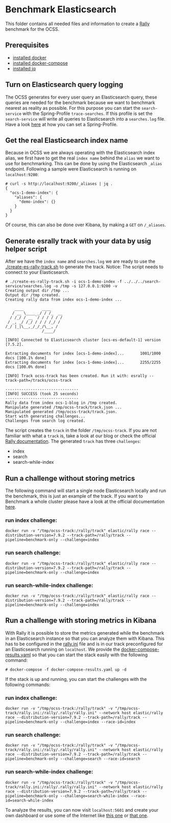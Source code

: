 # Benchmark Elasticsearch
This folder contains all needed files and information to create a [Rally]((https://esrally.readthedocs.io/en/stable/)) benchmark for the OCSS.

## Prerequisites
- [installed docker](https://docs.docker.com/engine/install/)
- [installed docker-compose](https://docs.docker.com/compose/install/)
- [installed jq](https://stedolan.github.io/jq/download/)

## Turn on Elasticsearch query logging
The OCSS generates for every user query an Elasticsearch query, these queries are needed for the benchmark because we want to benchmark nearest as reality as possible. For this purpose you can start the `search-service` with the Spring-Profile `trace-searches`. If this profile is set the `search-service` will write all queries to Elasticsearch into a `searches.log` file. Have a look [here](https://docs.spring.io/spring-boot/docs/current/reference/html/howto.html#howto-set-active-spring-profiles) at how you can set a Spring-Profile.

## Get the real Elasticsearch index name
Because in OCSS we are always operating with the Elasticsearch index alias, we first have to get the real `index name` behind the `alias` we want to use for benchmarking. This can be done by using the Elasticsearch `_alias` endpoint. Following a sample were Elasticsearch is running on `localhost:9200`:
```
# curl -s http://localhost:9200/_aliases | jq .
{
  "ocs-1-demo-index": {
    "aliases": {
      "demo-index": {}
    }
  }
}
```
Of course, this can also be done over Kibana, by making a `GET` on `/_aliases`.

## Generate esrally track with your data by usig helper script 
After we have the `index name` and `searches.log` we are ready to use the [./create-es-rally-track.sh](./create-es-rally-track.sh) to generate the track. Notice: The script needs to connect to your Elasticsearch.
```
# ./create-es-rally-track.sh -i ocs-1-demo-index -f ../../../search-service/searches.log -o /tmp -s 127.0.0.1:9200 -v
Creating output dir /tmp ...
Output dir /tmp created.
Creating rally data from index ocs-1-demo-index ...

    ____        ____
   / __ \____ _/ / /_  __
  / /_/ / __ `/ / / / / /
 / _, _/ /_/ / / / /_/ /
/_/ |_|\__,_/_/_/\__, /
                /____/

[INFO] Connected to Elasticsearch cluster [ocs-es-default-1] version [7.5.2].

Extracting documents for index [ocs-1-demo-index]...       1001/1000 docs [100.1% done]
Extracting documents for index [ocs-1-demo-index]...       2255/2255 docs [100.0% done]

[INFO] Track ocss-track has been created. Run it with: esrally --track-path=/tracks/ocss-track

--------------------------------
[INFO] SUCCESS (took 25 seconds)
--------------------------------
Rally data from index ocs-1-blog in /tmp created.
Manipulate generated /tmp/ocss-track/track.json ...
Manipulated generated /tmp/ocss-track/track.json.
Start with generating challenges...
Challenges from search log created.
```
The script creates the `track` in the folder `/tmp/ocss-track`. If you are not familiar with what a `track` is, take a look at our blog or check the official [Rally documentation](https://esrally.readthedocs.io/en/stable/).
The generated `track` has three `challenges`:

 - index
 - search
 - search-while-index


## Run a challenge without storing metrics
The following command will start a single node Elasticsearch locally and run the benchmark, this is just an example of the track. If you want to Benchmark a whole cluster please have a look at the official documentation [here](https://esrally.readthedocs.io/en/stable/cluster_management.html).

### run index challenge:
```
docker run -v "/tmp/ocss-track:/rally/track" elastic/rally race --distribution-version=7.9.2 --track-path=/rally/track --pipeline=benchmark-only --challenge=index
```
### run search challenge:
```
docker run -v "/tmp/ocss-track:/rally/track" elastic/rally race --distribution-version=7.9.2 --track-path=/rally/track --pipeline=benchmark-only --challenge=index
```
### run search-while-index challenge:
```
docker run -v "/tmp/ocss-track:/rally/track" elastic/rally race --distribution-version=7.9.2 --track-path=/rally/track --pipeline=benchmark-only --challenge=index
```

## Run a challenge with storing metrics in Kibana
With Rally it is possible to store the metrics generated while the benchmark in an Elasticsearch instance so that you can analyze them with Kibana. This has to be configured in the [rally.ini](rally.ini) file and is in our track preconfigured for an Elasticsearch running on `localhost`. We provide the [docker-compose-results.yaml](docker-compose-results.yaml) so that you can start the stack easily with the following command:
```
# docker-compose -f docker-compose-results.yaml up -d
```
If the stack is up and running, you can start the challenges with the following commands:
### run index challenge:
```
docker run -v "/tmp/ocss-track:/rally/track" -v "/tmp/ocss-track/rally.ini:/rally/.rally/rally.ini" --network host elastic/rally race --distribution-version=7.9.2 --track-path=/rally/track --pipeline=benchmark-only --challenge=index --race-id=index
```
### run search challenge:
```
docker run -v "/tmp/ocss-track:/rally/track" -v "/tmp/ocss-track/rally.ini:/rally/.rally/rally.ini" --network host elastic/rally race --distribution-version=7.9.2 --track-path=/rally/track --pipeline=benchmark-only --challenge=search --race-id=search
```
### run search-while-index challenge:
```
docker run -v "/tmp/ocss-track:/rally/track" -v "/tmp/ocss-track/rally.ini:/rally/.rally/rally.ini" --network host elastic/rally race --distribution-version=7.9.2 --track-path=/rally/track --pipeline=benchmark-only --challenge=search-while-index --race-id=search-while-index
```
To analyze the results, you can now visit `localhost:5601` and create your own dashboard or use some of the Internet like [this one](https://github.com/Abmun/rally-apm-search/blob/master/Rally-Results-Dashboard.ndjson) or [that one](https://github.com/Abmun/rally-apm-search/blob/master/Rally-Results-Dashboard.ndjson).
